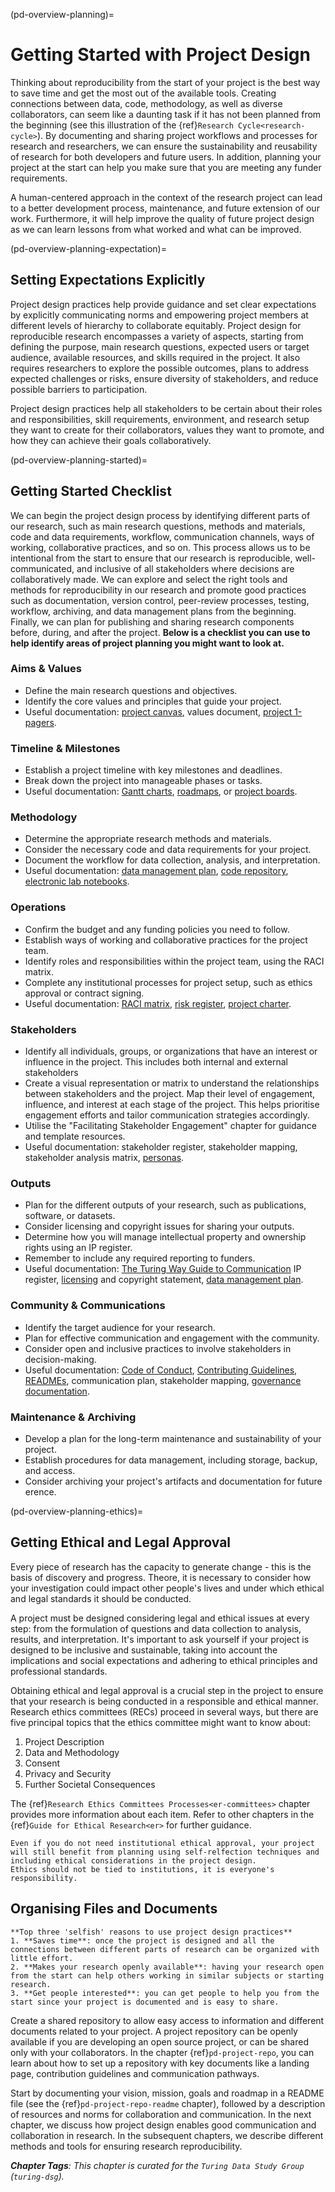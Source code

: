 (pd-overview-planning)=
# Getting Started with Project Design

Thinking about reproducibility from the start of your project is the best way to save time and get the most out of the available tools. 
Creating connections between data, code, methodology, as well as diverse collaborators, can seem like a daunting task if it has not been planned from the beginning (see this illustration of the {ref}`Research Cycle<research-cycle>`). 
By documenting and sharing project workflows and processes for research and researchers, we can ensure the sustainability and reusability of research for both developers and future users. 
In addition, planning your project at the start can help you make sure that you are meeting any funder requirements.

A human-centered approach in the context of the research project can lead to a better development process, maintenance, and future extension of our work. Furthermore, it will help improve the quality of future project design as we can learn lessons from what worked and what can be improved.

(pd-overview-planning-expectation)=
## Setting Expectations Explicitly

Project design practices help provide guidance and set clear expectations by explicitly communicating norms and empowering project members at different levels of hierarchy to collaborate equitably. 
Project design for reproducible research encompasses a variety of aspects, starting from defining the purpose, main research questions, expected users or target audience, available resources, and skills required in the project. 
It also requires researchers to explore the possible outcomes, plans to address expected challenges or risks, ensure diversity of stakeholders, and reduce possible barriers to participation.

Project design practices help all stakeholders to be certain about their roles and responsibilities, skill requirements, environment, and research setup they want to create for their collaborators, values they want to promote, and how they can achieve their goals collaboratively.

(pd-overview-planning-started)=
## Getting Started Checklist 

We can begin the project design process by identifying different parts of our research, such as main research questions, methods and materials, code and data requirements, workflow, communication channels, ways of working, collaborative practices, and so on. This process allows us to be intentional from the start to ensure that our research is reproducible, well-communicated, and inclusive of all stakeholders where decisions are collaboratively made. We can explore and select the right tools and methods for reproducibility in our research and promote good practices such as documentation, version control, peer-review processes, testing, workflow, archiving, and data management plans from the beginning. Finally, we can plan for publishing and sharing research components before, during, and after the project. **Below is a checklist you can use to help identify areas of project planning you might want to look at.**

### Aims & Values 
* Define the main research questions and objectives.
* Identify the core values and principles that guide your project.
* Useful documentation: [project canvas](https://canvanizer.com/new/project-canvas), values document, [project 1-pagers](https://www.smartsheet.com/content/project-report-templates).

### Timeline & Milestones 
* Establish a project timeline with key milestones and deadlines.
* Break down the project into manageable phases or tasks.
* Useful documentation: [Gantt charts](https://clickup.com/blog/gantt-chart-project-templates/), [roadmaps](https://www.smartsheet.com/free-product-roadmap-templates-smartsheet), or [project boards](https://teamhood.com/project-management/project-board/).

### Methodology
* Determine the appropriate research methods and materials.
* Consider the necessary code and data requirements for your project.
* Document the workflow for data collection, analysis, and interpretation.
* Useful documentation: [data management plan](rr-rdm-dmp), [code repository](pd-project-repo), [electronic lab notebooks](rr-open-notebooks).

### Operations 
* Confirm the budget and any funding policies you need to follow.
* Establish ways of working and collaborative practices for the project team.
* Identify roles and responsibilities within the project team, using the RACI matrix.
* Complete any institutional processes for project setup, such as ethics approval or contract signing.
* Useful documentation: [RACI matrix](https://project-management.com/understanding-responsibility-assignment-matrix-raci-matrix/), [risk register](https://asana.com/resources/risk-register), [project charter](https://www.projectmanager.com/blog/project-charter).

### Stakeholders
* Identify all individuals, groups, or organizations that have an interest or influence in the project. This includes both internal and external stakeholders
* Create a visual representation or matrix to understand the relationships between stakeholders and the project. Map their level of engagement, influence, and interest at each stage of the project. This helps prioritise engagement efforts and tailor communication strategies accordingly.
* Utilise the "Facilitating Stakeholder Engagement" chapter for guidance and template resources.
* Useful documentation: stakeholder register, stakeholder mapping, stakeholder analysis matrix, [personas](pd-persona).

### Outputs 
* Plan for the different outputs of your research, such as publications, software, or datasets.
* Consider licensing and copyright issues for sharing your outputs.
* Determine how you will manage intellectual property and ownership rights using an IP register.
* Remember to include any required reporting to funders.
* Useful documentation: [The Turing Way Guide to Communication](cm-comms-overview) IP register, [licensing](rr-licensing) and copyright statement, [data management plan](rr-rdm-dmp).

### Community & Communications 
* Identify the target audience for your research.
* Plan for effective communication and engagement with the community.
* Consider open and inclusive practices to involve stakeholders in decision-making.
* Useful documentation: [Code of Conduct](ch-coc), [Contributing Guidelines](cl), [READMEs](https://the-turing-way.netlify.app/collaboration/github-novice/github-novice-firststeps.html?highlight=readmes), communication plan, stakeholder mapping, [governance documentation](er-ethics-open-source-governance).

### Maintenance & Archiving 
* Develop a plan for the long-term maintenance and sustainability of your project.
* Establish procedures for data management, including storage, backup, and access.
* Consider archiving your project's artifacts and documentation for future erence.

(pd-overview-planning-ethics)=
## Getting Ethical and Legal Approval

Every piece of research has the capacity to generate change - this is the basis of discovery and progress. Theore, it is necessary to consider how your investigation could impact other people's lives and under which ethical and legal standards it should be conducted.

A project must be designed considering legal and ethical issues at every step: from the formulation of questions and data collection to analysis, results, and interpretation. It's important to ask yourself if your project is designed to be inclusive and sustainable, taking into account the implications and social expectations and adhering to ethical principles and professional standards.

Obtaining ethical and legal approval is a crucial step in the project to ensure that your research is being conducted in a responsible and ethical manner. Research ethics committees (RECs) proceed in several ways, but there are five principal topics that the ethics committee might want to know about:

1. Project Description
2. Data and Methodology
3. Consent
4. Privacy and Security
5. Further Societal Consequences

The {ref}`Research Ethics Committees Processes<er-committees>` chapter provides more information about each item. Refer to other chapters in the {ref}`Guide for Ethical Research<er>` for further guidance.

```{warning}
Even if you do not need institutional ethical approval, your project will still benefit from planning using self-relfection techniques and including ethical considerations in the project design. 
Ethics should not be tied to institutions, it is everyone's responsibility. 
```

## Organising Files and Documents

```{note}
**Top three 'selfish' reasons to use project design practices**
1. **Saves time**: once the project is designed and all the connections between different parts of research can be organized with little effort.
2. **Makes your research openly available**: having your research open from the start can help others working in similar subjects or starting research.
3. **Get people interested**: you can get people to help you from the start since your project is documented and is easy to share.
```

Create a shared repository to allow easy access to information and different documents related to your project.
A project repository can be openly available if you are developing an open source project, or can be shared only with your collaborators.
In the chapter {ref}`pd-project-repo`, you can learn about how to set up a repository with key documents like a landing page, contribution guidelines and communication pathways.

Start by documenting your vision, mission, goals and roadmap in a README file (see the {ref}`pd-project-repo-readme` chapter), followed by a description of resources and norms for collaboration and communication.
In the next chapter, we discuss how project design enables good communication and collaboration in research.
In the subsequent chapters, we describe different methods and tools for ensuring research reproducibility.

***Chapter Tags**: This chapter is curated for the `Turing Data Study Group` (`turing-dsg`).*
